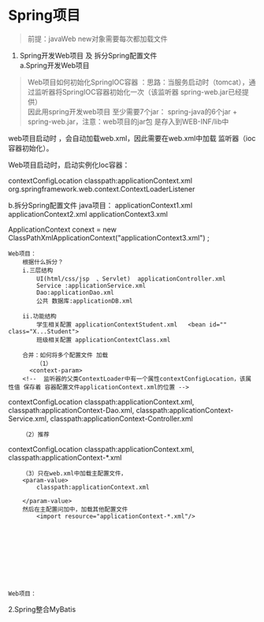 # Spring项目
> 前提：javaWeb new对象需要每次都加载文件
1. Spring开发Web项目 及 拆分Spring配置文件  
   a.Spring开发Web项目

> Web项目如何初始化SpringIOC容器 ：思路：当服务启动时（tomcat），通过监听器将SpringIOC容器初始化一次（该监听器 spring-web.jar已经提供）  
因此用spring开发web项目 至少需要7个jar： spring-java的6个jar + spring-web.jar，注意：web项目的jar包 是存入到WEB-INF/lib中

web项目启动时 ，会自动加载web.xml，因此需要在web.xml中加载 监听器（ioc容器初始化）。

Web项目启动时，启动实例化Ioc容器：
 <!-- 指定 Ioc容器（applicationContext.xml）的位置-->
  <context-param>
  		<!--  监听器的父类ContextLoader中有一个属性contextConfigLocation，该属性值 保存着 容器配置文件applicationContext.xml的位置 -->
  		<param-name>contextConfigLocation</param-name>
  		<param-value>classpath:applicationContext.xml</param-value>
  </context-param>  
  <listener>
  	<!-- 配置spring-web.jar提供的监听器，此监听器 可以在服务器启动时 初始化Ioc容器。
  		初始化Ioc容器（applicationContext.xml） ，
  			1.告诉监听器 此容器的位置：context-param
  			2.默认约定的位置	:WEB-INF/applicationContext.xml
  	 -->
  	<listener-class>org.springframework.web.context.ContextLoaderListener</listener-class>
  </listener>


b.拆分Spring配置文件
java项目：
applicationContext1.xml
applicationContext2.xml
applicationContext3.xml

ApplicationContext conext = new ClassPathXmlApplicationContext("applicationContext3.xml") ;

	Web项目：
		根据什么拆分？
		i.三层结构   
			UI(html/css/jsp  、Servlet)  applicationController.xml
			Service :applicationService.xml
			Dao:applicationDao.xml
			公共 数据库:applicationDB.xml

		ii.功能结构
			学生相关配置 applicationContextStudent.xml   <bean id=""  class="X...Student">
			班级相关配置 applicationContextClass.xml 

		合并：如何将多个配置文件 加载
			（1）
		  <context-param>
  		<!--  监听器的父类ContextLoader中有一个属性contextConfigLocation，该属性值 保存着 容器配置文件applicationContext.xml的位置 -->
<param-name>contextConfigLocation</param-name>
<param-value>
classpath:applicationContext.xml,
classpath:applicationContext-Dao.xml,
classpath:applicationContext-Service.xml,
classpath:applicationContext-Controller.xml
</param-value>
</context-param>


		（2）推荐
  <context-param>
  		<!--  监听器的父类ContextLoader中有一个属性contextConfigLocation，该属性值 保存着 容器配置文件applicationContext.xml的位置 -->
  		<param-name>contextConfigLocation</param-name>
  		<param-value>
  			classpath:applicationContext.xml,
  			classpath:applicationContext-*.xml
  		</param-value>
  </context-param>

		（3）只在web.xml中加载主配置文件，
		<param-value>
  			classpath:applicationContext.xml
  		
  		</param-value>
		然后在主配置问加中，加载其他配置文件
			<import resource="applicationContext-*.xml"/>
		
			
					

		



	

	Web项目：


2.Spring整合MyBatis




